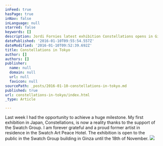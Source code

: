 ```yaml
---
inFeed: true
hasPage: true
inNav: false
inLanguage: null
starred: false
keywords: []
description: Jordi Fornies latest exhibition Constellations opens in Ginza in Tokyo
datePublished: '2016-01-10T09:55:54.557Z'
dateModified: '2016-01-10T09:52:39.692Z'
title: Constellations in Tokyo
author: []
authors: []
publisher:
  name: null
  domain: null
  url: null
  favicon: null
sourcePath: _posts/2016-01-10-constellations-in-tokyo.md
published: true
url: constellations-in-tokyo/index.html
_type: Article

---
```

Last week I had the opportunity to achieve a huge milestone. My first exhibition in Japan, Constellations, is now a reality thanks to the support of the Swatch Group. I am forever grateful and a proud former artist in residence in the Swatch Art Peace Hotel. The exhibition is open to the public in the Swatch Group building in Ginza until the 18th of November.
![](https://the-grid-user-content.s3-us-west-2.amazonaws.com/a1d3298c-04ac-4ecd-a097-a81ecafec5db.jpg)